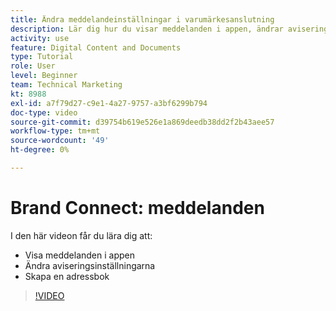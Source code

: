 ```yaml
---
title: Ändra meddelandeinställningar i varumärkesanslutning
description: Lär dig hur du visar meddelanden i appen, ändrar aviseringsinställningarna och skapar en adressbok i Brand Connect of [!UICONTROL Workfront DAM].
activity: use
feature: Digital Content and Documents
type: Tutorial
role: User
level: Beginner
team: Technical Marketing
kt: 8988
exl-id: a7f79d27-c9e1-4a27-9757-a3bf6299b794
doc-type: video
source-git-commit: d39754b619e526e1a869deedb38dd2f2b43aee57
workflow-type: tm+mt
source-wordcount: '49'
ht-degree: 0%

---
```


# Brand Connect: meddelanden

I den här videon får du lära dig att:

* Visa meddelanden i appen
* Ändra aviseringsinställningarna
* Skapa en adressbok

>[!VIDEO](https://video.tv.adobe.com/v/335250/?quality=12)

